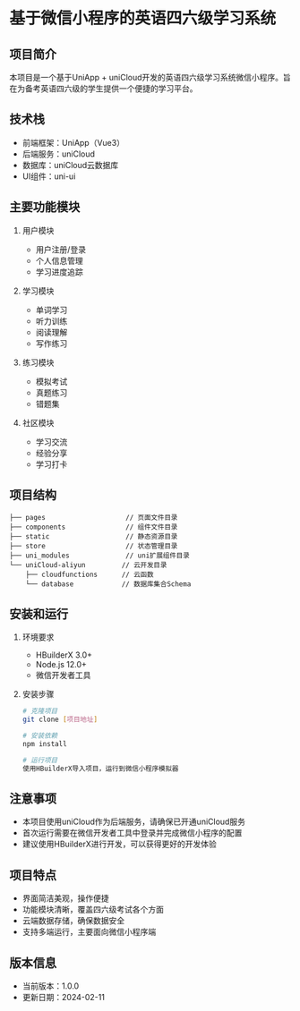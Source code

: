 # 基于微信小程序的英语四六级学习系统

## 项目简介
本项目是一个基于UniApp + uniCloud开发的英语四六级学习系统微信小程序。旨在为备考英语四六级的学生提供一个便捷的学习平台。

## 技术栈
- 前端框架：UniApp（Vue3）
- 后端服务：uniCloud
- 数据库：uniCloud云数据库
- UI组件：uni-ui

## 主要功能模块
1. 用户模块
   - 用户注册/登录
   - 个人信息管理
   - 学习进度追踪

2. 学习模块
   - 单词学习
   - 听力训练
   - 阅读理解
   - 写作练习

3. 练习模块
   - 模拟考试
   - 真题练习
   - 错题集

4. 社区模块
   - 学习交流
   - 经验分享
   - 学习打卡

## 项目结构
```
├── pages                    // 页面文件目录
├── components               // 组件文件目录
├── static                   // 静态资源目录
├── store                    // 状态管理目录
├── uni_modules              // uni扩展组件目录
└── uniCloud-aliyun         // 云开发目录
    ├── cloudfunctions      // 云函数
    └── database            // 数据库集合Schema
```

## 安装和运行
1. 环境要求
   - HBuilderX 3.0+
   - Node.js 12.0+
   - 微信开发者工具

2. 安装步骤
   ```bash
   # 克隆项目
   git clone [项目地址]

   # 安装依赖
   npm install

   # 运行项目
   使用HBuilderX导入项目，运行到微信小程序模拟器
   ```

## 注意事项
- 本项目使用uniCloud作为后端服务，请确保已开通uniCloud服务
- 首次运行需要在微信开发者工具中登录并完成微信小程序的配置
- 建议使用HBuilderX进行开发，可以获得更好的开发体验

## 项目特点
- 界面简洁美观，操作便捷
- 功能模块清晰，覆盖四六级考试各个方面
- 云端数据存储，确保数据安全
- 支持多端运行，主要面向微信小程序端

## 版本信息
- 当前版本：1.0.0
- 更新日期：2024-02-11 
